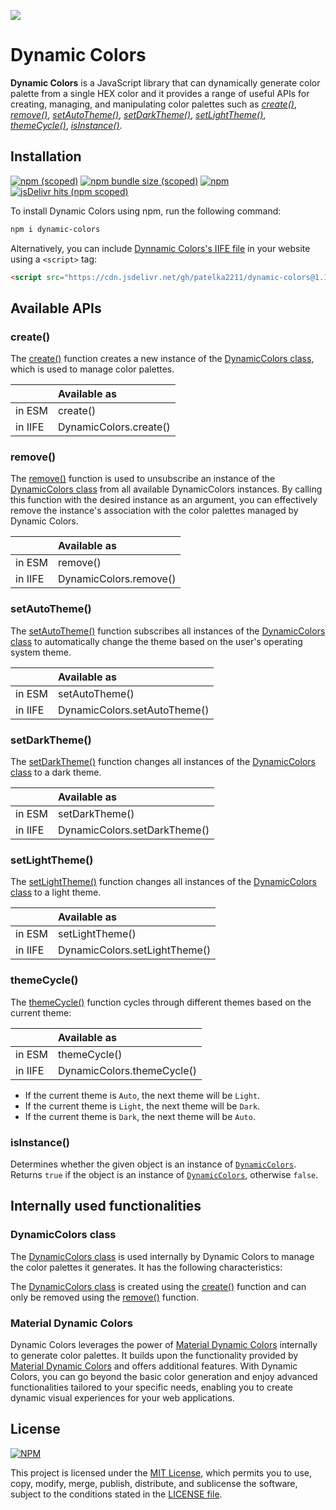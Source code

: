 [![](https://repository-images.githubusercontent.com/653971957/a63f11cb-aa1e-41f2-8418-e4e7580f3c31)](https://npmjs.com/package/dynamic-colors "Dynamic Colors from KPVERSE")

# Dynamic Colors

**Dynamic Colors** is a JavaScript library that can dynamically generate color palette from a single HEX color and it provides a range of useful APIs for creating, managing, and manipulating color palettes such as [_create()_](#create), [_remove()_](#remove), [_setAutoTheme()_](#setautotheme), [_setDarkTheme()_](#setdarktheme), [_setLightTheme()_](#setlighttheme), [_themeCycle()_](#themecycle), [_isInstance()_](#isinstance).

## Installation

[![npm (scoped)](https://img.shields.io/npm/v/dynamic-colors)](https://www.npmjs.com/package/dynamic-colors)
[![npm bundle size (scoped)](https://img.shields.io/bundlephobia/min/dynamic-colors)](https://bundlephobia.com/package/dynamic-colors@1.1.3)
[![npm](https://img.shields.io/npm/dy/dynamic-colors)](https://www.npmjs.com/package/dynamic-colors)
[![jsDelivr hits (npm scoped)](https://img.shields.io/jsdelivr/gh/hy/patelka2211/dynamic-colors)](https://cdn.jsdelivr.net/gh/patelka2211/dynamic-colors@1.1.3/)

To install Dynamic Colors using npm, run the following command:

```sh
npm i dynamic-colors
```

Alternatively, you can include [Dynnamic Colors's IIFE file](https://cdn.jsdelivr.net/gh/patelka2211/dynamic-colors@1.1.3/DynamicColors.js) in your website using a `<script>` tag:

```html
<script src="https://cdn.jsdelivr.net/gh/patelka2211/dynamic-colors@1.1.3/DynamicColors.js"></script>
```

## Available APIs

### create()

The [create()](#create) function creates a new instance of the [DynamicColors class](#dynamiccolors-class), which is used to manage color palettes.

|         | Available as           |
| :------ | :--------------------- |
| in ESM  | create()               |
| in IIFE | DynamicColors.create() |

### remove()

The [remove()](#remove) function is used to unsubscribe an instance of the [DynamicColors class](#dynamiccolors-class) from all available DynamicColors instances. By calling this function with the desired instance as an argument, you can effectively remove the instance's association with the color palettes managed by Dynamic Colors.

|         | Available as           |
| :------ | :--------------------- |
| in ESM  | remove()               |
| in IIFE | DynamicColors.remove() |

### setAutoTheme()

The [setAutoTheme()](#setautotheme) function subscribes all instances of the [DynamicColors class](#dynamiccolors-class) to automatically change the theme based on the user's operating system theme.

|         | Available as                 |
| :------ | :--------------------------- |
| in ESM  | setAutoTheme()               |
| in IIFE | DynamicColors.setAutoTheme() |

### setDarkTheme()

The [setDarkTheme()](#setdarktheme) function changes all instances of the [DynamicColors class](#dynamiccolors-class) to a dark theme.

|         | Available as                 |
| :------ | :--------------------------- |
| in ESM  | setDarkTheme()               |
| in IIFE | DynamicColors.setDarkTheme() |

### setLightTheme()

The [setLightTheme()](#setlighttheme) function changes all instances of the [DynamicColors class](#dynamiccolors-class) to a light theme.

|         | Available as                  |
| :------ | :---------------------------- |
| in ESM  | setLightTheme()               |
| in IIFE | DynamicColors.setLightTheme() |

### themeCycle()

The [themeCycle()](#themecycle) function cycles through different themes based on the current theme:

|         | Available as               |
| :------ | :------------------------- |
| in ESM  | themeCycle()               |
| in IIFE | DynamicColors.themeCycle() |

-   If the current theme is `Auto`, the next theme will be `Light`.
-   If the current theme is `Light`, the next theme will be `Dark`.
-   If the current theme is `Dark`, the next theme will be `Auto`.

### isInstance()

Determines whether the given object is an instance of [`DynamicColors`](#dynamiccolors-class). Returns `true` if the object is an instance of [`DynamicColors`](#dynamiccolors-class), otherwise `false`.

## Internally used functionalities

### DynamicColors class

The [DynamicColors class](#dynamiccolors-class) is used internally by Dynamic Colors to manage the color palettes it generates. It has the following characteristics:

The [DynamicColors class](#dynamiccolors-class) is created using the [create()](#create) function and can only be removed using the [remove()](#remove) function.

### Material Dynamic Colors

Dynamic Colors leverages the power of [Material Dynamic Colors](https://github.com/leonardorafael/material-dynamic-colors) internally to generate color palettes. It builds upon the functionality provided by [Material Dynamic Colors](https://github.com/leonardorafael/material-dynamic-colors) and offers additional features. With Dynamic Colors, you can go beyond the basic color generation and enjoy advanced functionalities tailored to your specific needs, enabling you to create dynamic visual experiences for your web applications.

## License

[![NPM](https://img.shields.io/npm/l/react)](./LICENSE)

This project is licensed under the [MIT License](./LICENSE), which permits you to use, copy, modify, merge, publish, distribute, and sublicense the software, subject to the conditions stated in the [LICENSE file](./LICENSE).
